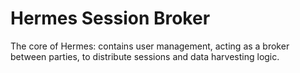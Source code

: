 # Hermes Session Broker
The core of Hermes: contains user management, acting as a broker between parties, to distribute sessions and data harvesting logic.
